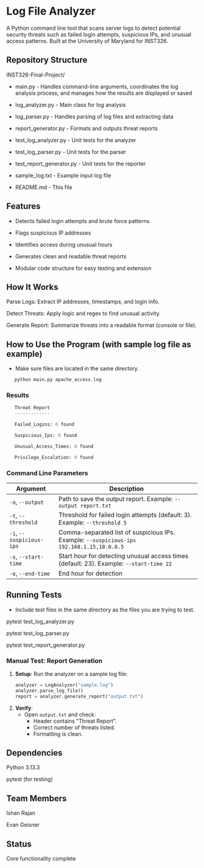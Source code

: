 # Log File Analyzer

A Python command line tool that scans server logs to detect potential security threats such as failed login attempts, suspicious IPs, and unusual access patterns. Built at the University of Maryland for INST326.

## Repository Structure

INST326-Final-Project/

* main.py - Handles command-line arguments, coordinates the log analysis process, and manages how the results are displayed or saved

* log_analyzer.py - Main class for log analysis

* log_parser.py - Handles parsing of log files and extracting data

* report_generator.py - Formats and outputs threat reports

* test_log_analyzer.py - Unit tests for the analyzer

* test_log_parser.py - Unit tests for the parser

* test_report_generator.py - Unit tests for the reporter

* sample_log.txt - Example input log file

* README.md - This file

## Features

* Detects failed login attempts and brute force patterns

* Flags suspicious IP addresses

* Identifies access during unusual hours

* Generates clean and readable threat reports

* Modular code structure for easy testing and extension

## How It Works

Parse Logs: Extract IP addresses, timestamps, and login info.

Detect Threats: Apply logic and regex to find unusual activity.

Generate Report: Summarize threats into a readable format (console or file).

## How to Use the Program (with sample log file as example)

* Make sure files are located in the same directory.

```python
   python main.py apache_access.log
   ```
### Results
```python
   Threat Report
   -------------

   Failed_Logins: 0 found

   Suspicious_Ips: 0 found

   Unusual_Access_Times: 0 found

   Privilege_Escalation: 0 found
   ```

### Command Line Parameters

| Argument                  | Description                                                                                         |
| ------------------------- | --------------------------------------------------------------------------------------------------- |
| `-o`, `--output`          | Path to save the output report. Example: `--output report.txt`                                      |
| `-t`, `--threshold`       | Threshold for failed login attempts (default: 3). Example: `--threshold 5`                          |
| `-i`, `--suspicious-ips`  | Comma-separated list of suspicious IPs. Example: `--suspicious-ips 192.168.1.15,10.0.0.5`           |
| `-s`, `--start-time`      | Start hour for detecting unusual access times (default: 23). Example: `--start-time 22`             |
| `-e`, `--end-time`        | End hour for detection

## Running Tests

* Include test files in the same directory as the files you are trying to test.

pytest test_log_analyzer.py

pytest test_log_parser.py

pytest test_report_generator.py

### Manual Test: Report Generation
1. **Setup**: Run the analyzer on a sample log file:
   ```python
   analyzer = LogAnalyzer("sample.log")
   analyzer.parse_log_file()
   report = analyzer.generate_report("output.txt")
   ```
2. **Verify**:  
   - Open `output.txt` and check:  
     - Header contains "Threat Report".  
     - Correct number of threats listed.  
     - Formatting is clean.  

## Dependencies

Python 3.13.3

pytest (for testing)

## Team Members

Ishan Rajan

Evan Geisner

## Status

Core functionality complete
